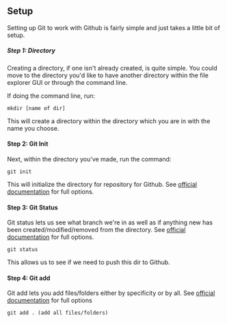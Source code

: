 ## Setup

Setting up Git to work with Github is fairly simple and just takes a little bit of setup.

##### Step 1: Directory

Creating a directory, if one isn't already created, is quite simple. You could move to the directory you'd like to have another directory within the file explorer GUI or through the command line.

If doing the command line, run:
```
mkdir [name of dir]
```
This will create a directory within the directory which you are in with the name you choose.

#### Step 2: Git Init

Next, within the directory you've made, run the command:
```
git init
```
This will initialize the directory for repository for Github.
See [official documentation](https://git-scm.com/docs/git-init) for full options.

#### Step 3: Git Status

Git status lets us see what branch we're in as well as if anything new has been created/modified/removed from the directory.
See [official documentation](https://git-scm.com/docs/git-status) for full options.

```
git status
```
This allows us to see if we need to push this dir to Github.

#### Step 4: Git add

Git add lets you add files/folders either by specificity or by all.
See [official documentation](https://git-scm.com/docs/git-add) for full options
```
git add . (add all files/folders)
```


